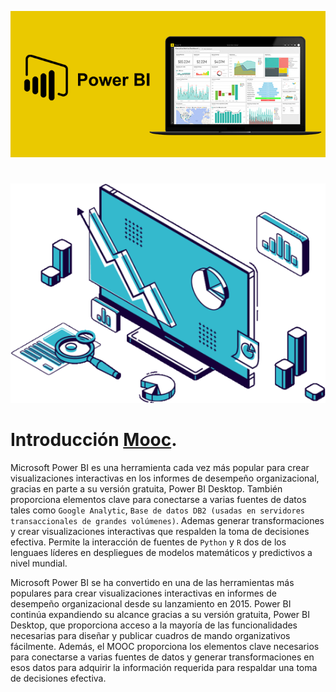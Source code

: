 
![](que-es-power-bi.jpg "")

#
![](creatividad-para-web-power-bi-ab-bajo-peso-542x377-1.png "")

# Introducción [Mooc](https://www.techtarget.com/whatis/definition/massively-open-online-course-MOOC).

 Microsoft Power BI es una herramienta cada vez más popular para crear visualizaciones interactivas en los informes de desempeño organizacional, gracias en parte a su versión gratuita, Power BI Desktop. También proporciona elementos clave para conectarse a varias fuentes de datos tales como `Google Analytic`, `Base de datos DB2 (usadas en servidores transaccionales de grandes volúmenes)`. Ademas generar transformaciones y crear visualizaciones interactivas que respalden la toma de decisiones efectiva.
 Permite la interacción de fuentes  de `Python` y `R` dos de los lenguaes líderes en despliegues de modelos matemáticos y predictivos a nivel mundial.

 Microsoft Power BI se ha convertido en una de las herramientas más populares para crear visualizaciones interactivas en informes de desempeño organizacional desde su lanzamiento en 2015. Power BI continúa expandiendo su alcance gracias a su versión gratuita, Power BI Desktop, que proporciona acceso a la mayoría de las funcionalidades necesarias para diseñar y publicar cuadros de mando organizativos fácilmente. Además, el MOOC proporciona los elementos clave necesarios para conectarse a varias fuentes de datos y generar transformaciones en esos datos para adquirir la información requerida para respaldar una toma de decisiones efectiva.
